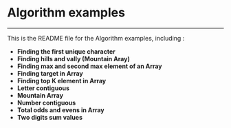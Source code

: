# Algorithm examples
---------------------------------------
This is the README file for the Algorithm examples, including :<br>

- **Finding the first unique character**  <br>
- **Finding hills and vally (Mountain Aray)**  <br>
- **Finding max and second max element of an Array**  <br>
- **Finding target in Array**  <br>
- **Finding top K element in Array**  <br>
- **Letter contiguous**  <br>
- **Mountain Array**  <br>
- **Number contiguous**  <br>
- **Total odds and evens in Array**  <br>
- **Two digits sum values**